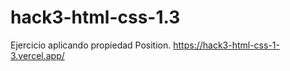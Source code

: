 # hack3-html-css-1.3
Ejercicio aplicando propiedad Position.
https://hack3-html-css-1-3.vercel.app/
